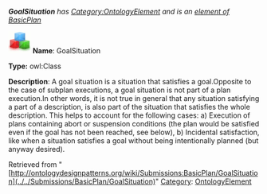 ___GoalSituation__ has [Category:OntologyElement](../../Category/OntologyElement "Category:OntologyElement") and is an [element of](../../Property/ElementOf "Property:ElementOf") [BasicPlan](../../Submissions/BasicPlan "Submissions:BasicPlan")_


  




[![Class](../../images/thumb/2/27/Class.gif/45px-Class.gif)](../../Image/Class.gif "Class")
__Name__: GoalSituation 


__Type:__ owl:Class 


__Description__: A goal situation is a situation that satisfies a goal.Opposite to the case of subplan executions, a goal situation is not part of a plan execution.In other words, it is not true in general that any situation satisfying a part of a description, is also part of the situation that satisfies the whole description. This helps to account for the following cases: a) Execution of plans containing abort or suspension conditions (the plan would be satisfied even if the goal has not been reached, see below), b) Incidental satisfaction, like when a situation satisfies a goal without being intentionally planned (but anyway desired). 





Retrieved from "[http://ontologydesignpatterns.org/wiki/Submissions:BasicPlan/GoalSituation](../../Submissions/BasicPlan/GoalSituation)"
 [Category](http://ontologydesignpatterns.org/wiki/Special:Categories "Special:Categories"): [OntologyElement](../../Category/OntologyElement "Category:OntologyElement")
